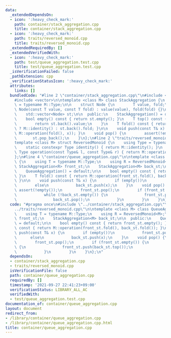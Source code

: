 ```yaml
---
data:
  _extendedDependsOn:
  - icon: ':heavy_check_mark:'
    path: container/stack_aggregation.cpp
    title: container/stack_aggregation.cpp
  - icon: ':heavy_check_mark:'
    path: traits/reversed_monoid.cpp
    title: traits/reversed_monoid.cpp
  _extendedRequiredBy: []
  _extendedVerifiedWith:
  - icon: ':heavy_check_mark:'
    path: test/queue_aggregation.test.cpp
    title: test/queue_aggregation.test.cpp
  _isVerificationFailed: false
  _pathExtension: cpp
  _verificationStatusIcon: ':heavy_check_mark:'
  attributes:
    links: []
  bundledCode: "#line 2 \"container/stack_aggregation.cpp\"\n#include <cassert>\n\
    #include <vector>\n\ntemplate <class M> class StackAggregation {\n    using T\
    \ = typename M::Type;\n\n    struct Node {\n        T value, fold;\n        explicit\
    \ Node(const T value, const T fold) : value(value), fold(fold) {}\n    };\n\n\
    \    std::vector<Node> st;\n\n  public:\n    StackAggregation() = default;\n\n\
    \    bool empty() const { return st.empty(); }\n    T top() const {\n        assert(!empty());\n\
    \        return st.back().value;\n    }\n    T fold() const { return st.empty()\
    \ ? M::identity() : st.back().fold; }\n\n    void push(const T& x) { st.emplace_back(x,\
    \ M::operation(fold(), x)); }\n    void pop() {\n        assert(!empty());\n \
    \       st.pop_back();\n    }\n};\n#line 2 \"traits/reversed_monoid.cpp\"\n\n\
    template <class M> struct ReversedMonoid {\n    using Type = typename M::Type;\n\
    \    static constexpr Type identity() { return M::identity(); }\n    static constexpr\
    \ Type operation(const Type& l, const Type& r) { return M::operation(r, l); }\n\
    };\n#line 4 \"container/queue_aggregation.cpp\"\n\ntemplate <class M> class QueueAggregation\
    \ {\n    using T = typename M::Type;\n    using R = ReversedMonoid<M>;\n\n   \
    \ StackAggregation<R> front_st;\n    StackAggregation<M> back_st;\n\n  public:\n\
    \    QueueAggregation() = default;\n\n    bool empty() const { return front_st.empty();\
    \ }\n    T fold() const { return M::operation(front_st.fold(), back_st.fold());\
    \ }\n\n    void push(const T& x) {\n        if (empty())\n            front_st.push(x);\n\
    \        else\n            back_st.push(x);\n    }\n    void pop() {\n       \
    \ assert(!empty());\n        front_st.pop();\n        if (front_st.empty()) {\n\
    \            while (!back_st.empty()) {\n                front_st.push(back_st.top());\n\
    \                back_st.pop();\n            }\n        }\n    }\n};\n"
  code: "#pragma once\n#include \"../container/stack_aggregation.cpp\"\n#include \"\
    ../traits/reversed_monoid.cpp\"\n\ntemplate <class M> class QueueAggregation {\n\
    \    using T = typename M::Type;\n    using R = ReversedMonoid<M>;\n\n    StackAggregation<R>\
    \ front_st;\n    StackAggregation<M> back_st;\n\n  public:\n    QueueAggregation()\
    \ = default;\n\n    bool empty() const { return front_st.empty(); }\n    T fold()\
    \ const { return M::operation(front_st.fold(), back_st.fold()); }\n\n    void\
    \ push(const T& x) {\n        if (empty())\n            front_st.push(x);\n  \
    \      else\n            back_st.push(x);\n    }\n    void pop() {\n        assert(!empty());\n\
    \        front_st.pop();\n        if (front_st.empty()) {\n            while (!back_st.empty())\
    \ {\n                front_st.push(back_st.top());\n                back_st.pop();\n\
    \            }\n        }\n    }\n};\n"
  dependsOn:
  - container/stack_aggregation.cpp
  - traits/reversed_monoid.cpp
  isVerificationFile: false
  path: container/queue_aggregation.cpp
  requiredBy: []
  timestamp: '2021-09-27 22:41:23+09:00'
  verificationStatus: LIBRARY_ALL_AC
  verifiedWith:
  - test/queue_aggregation.test.cpp
documentation_of: container/queue_aggregation.cpp
layout: document
redirect_from:
- /library/container/queue_aggregation.cpp
- /library/container/queue_aggregation.cpp.html
title: container/queue_aggregation.cpp
---
```

